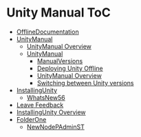 Unity Manual ToC
================
 - [OfflineDocumentation](OfflineDocumentation.md)
 - [UnityManual]()
	 - [UnityManual Overview](UnityManual_1.md)
	 - [UnityManual]()
		 - [ManualVersions](ManualVersions.md)
		 - [Deploying Unity Offline](DeployingUnityOffline.md)
		 - [UnityManual Overview](UnityManual.md)
		 - [Switching between Unity versions](SwitchingDocumentationVersions.md)
 - [InstallingUnity]()
	 - [WhatsNew56](WhatsNew56.md)
 - [Leave Feedback](LeaveFeedback.md)
 - [InstallingUnity Overview](InstallingUnity.md)
 - [FolderOne]()
	 - [NewNodePAdminST](NewNodePAdminST.md)

